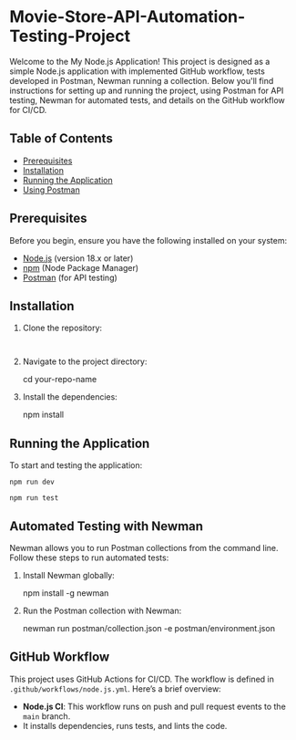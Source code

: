 # Movie-Store-API-Automation-Testing-Project

Welcome to the My Node.js Application! This project is designed as a simple Node.js application with implemented GitHub workflow, tests developed in Postman, Newman running a collection. Below you'll find instructions for setting up and running the project, using Postman for API testing, Newman for automated tests, and details on the GitHub workflow for CI/CD.

## Table of Contents

- [Prerequisites](#prerequisites)
- [Installation](#installation)
- [Running the Application](#running-the-application)
- [Using Postman](#using-postman)

## Prerequisites

Before you begin, ensure you have the following installed on your system:

- [Node.js](https://nodejs.org/) (version 18.x or later)
- [npm](https://www.npmjs.com/get-npm) (Node Package Manager)
- [Postman](https://www.postman.com/) (for API testing)

## Installation

1. Clone the repository:
  
    ```git clone https://github.com/ModJuska123/Movie-Store-API-Automation-Testing-Project
    

2. Navigate to the project directory:

    
    cd your-repo-name
    

3. Install the dependencies:

    
    npm install
    

## Running the Application

To start and testing the application:

    npm run dev

    npm run test

## Automated Testing with Newman

Newman allows you to run Postman collections from the command line. Follow these steps to run automated tests:

1. Install Newman globally:

    
    npm install -g newman
    

2. Run the Postman collection with Newman:

    
    newman run postman/collection.json -e postman/environment.json
    

## GitHub Workflow

This project uses GitHub Actions for CI/CD. The workflow is defined in `.github/workflows/node.js.yml`. Here’s a brief overview:

- **Node.js CI**: This workflow runs on push and pull request events to the `main` branch.
- It installs dependencies, runs tests, and lints the code.
